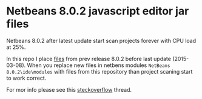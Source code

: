 Netbeans 8.0.2 javascript editor jar files
==========================================

Netbeans 8.0.2 after latest update start scan projects forever with CPU load at 25%.

In this repo I place [files](https://github.com/uran1980/nb-8.0.2-javascript-editor-files/tree/master/ide/modules) from prev release 8.0.2 before last update (2015-03-08). When you replace new files in netbens modules ```NetBeans 8.0.2\ide\modules``` with files from this repository than project scaning start to work correct.

For mor info please see this [steckoverflow](http://stackoverflow.com/questions/28811246/netbeans-background-scanning-projects-takes-too-long) thread.
